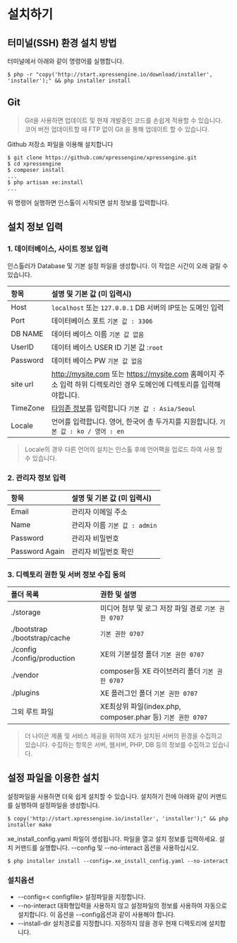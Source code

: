 # 설치하기

## 터미널(SSH) 환경 설치 방법
터미널에서 아래와 같이 명령어를 실행합니다.

```text
$ php -r "copy('http://start.xpressengine.io/download/installer', 'installer');" && php installer install
```
## Git
<blockquote class="safe">
    <p>
        Git을 사용하면 업데이트 및 현재 개발중인 코드를 손쉽게 적용할 수 있습니다. 코어 버전 업데이트할 때 FTP 없이 Git 을 통해 업데이트 할 수 있습니다.
    </p>
</blockquote>

Github 저장소 파일을 이용해 설치합니다

```text
$ git clone https://github.com/xpressengine/xpressengine.git
$ cd xpressengine
$ composer install
...
$ php artisan xe:install
...
```
위 명령어 실행하면 인스톨이 시작되면 설치 정보를 입력합니다.

## 설치 정보 입력

### 1. 데이터베이스, 사이트 정보 입력

인스톨러가 Database 및 기본 설정 파일을 생성합니다. 이 작업은 시간이 오래 걸릴 수 있습니다.

| 항목 | 설명 및 기본 값 (미 입력시) |
|:--------|:--------|
| Host | `localhost` 또는 `127.0.0.1`   DB 서버의 IP또는 도메인 입력 |
| Port | 데이터베이스 포트  `기본 값 : 3306` |
| DB NAME | 데이터 베이스 이름  `기본 값 없음` |
| UserID | 데이터 베이스 USER ID  기본 값 :`root` |
| Password | 데이터 베이스 PW  `기본 값 없음`  |
| site url | http://mysite.com 또는 https://mysite.com  홈페이지 주소 입력  하위 디렉토리인 경우 도메인에 디렉토리를 입력해야합니다. |
| TimeZone | [타임존 정보](http://php.net/manual/kr/timezones.php)를 입력합니다  `기본 값 : Asia/Seoul`  |
| Locale | 언어를 입력합니다. 영어, 한국어 총 두가지를 지원합니다.  `기본 값 : ko / 영어 : en`  |

<blockquote class="safe">
    <p>
        Locale의 경우 다른 언어의 설치는 인스톨 후에 언어팩을 업로드 하여 사용 할 수 있습니다.
    </p>
</blockquote>


### 2. 관리자 정보 입력

| 항목 | 설명 및 기본 값 (미 입력시) |
|:--------|:--------|
| Email | 관리자 이메일 주소 |
| Name | 관리자 이름  `기본 값 : admin` |
| Password | 관리자 비밀번호 |
| Password Again | 관리자 비밀번호 확인 |


### 3. 디렉토리 권한 및 서버 정보 수집 동의

| 폴더 목록 | 권한 및 설명 |
|:--------|:--------|
| ./storage | 미디어 첨부 및 로그 저장 파일 경로 `기본 권한 0707` |
| ./bootstrap  ./bootstrap/cache | `기본 권한 0707` |
| ./config  ./config/production | XE의 기본설정 폴더  `기본 권한 0707` |
| ./vendor | composer등 XE 라이브러리 폴더  `기본 권한 0707` |
| ./plugins | XE 플러그인 폴더  `기본 권한 0707` |
| 그외 루트 파일 | XE최상위 파일(index.php, composer.phar 등)  `기본 권한 0707` |

<blockquote class="safe">
    <p>
        더 나이은 제품 및 서비스 제공을 위하여 XE가 설치된 서버의 환경을 수집하고 있습니다. 수집하는 항목은 서버, 웹서버, PHP, DB 등의 정보를 수집하고 있습니다.
    </p>
</blockquote>


## 설정 파일을 이용한 설치

설정파일을 사용하면 더욱 쉽게 설치할 수 있습니다. 설치하기 전에 아래와 같이 커맨드를 실행하여 설정파일을 생성합니다.

```text
$ copy('http://start.xpressengine.io/installer', 'installer');" && php installer make
```

xe\_install\_config.yaml 파일이 생성됩니다. 파일을 열고 설치 정보를 입력하세요. 설치 커맨드를 실행합니다. --config 및 --no-interact 옵션을 사용하십시오.

```text
$ php installer install --config=.xe_install_config.yaml --no-interact
```

### 설치옵션

* --config=&lt; configfile&gt; 설정파일을 지정합니다.
* --no-interact 대화형입력을 사용하지 않고 설정파일의 정보를 사용하여 자동으로 설치합니다. 이 옵션을 --config옵션과 같이 사용해야 합니다.
* --install-dir 설치경로를 지정합니다. 지정하지 않을 경우 현재 디렉토리에 설치합니다.

